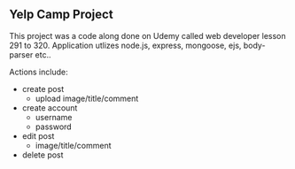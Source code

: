 ## Yelp Camp Project

This project was a code along done on Udemy called web developer lesson 291 to 320. Application utlizes node.js, express, mongoose, ejs, body-parser etc.. 

Actions include: 
* create post
  * upload image/title/comment
* create account
  * username
  * password
* edit post
  * image/title/comment
 * delete post
